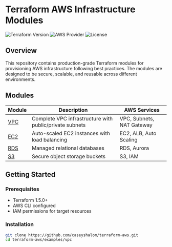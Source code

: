 # Terraform AWS Infrastructure Modules

![Terraform Version](https://img.shields.io/badge/terraform-%3E%3D1.5.0-blue.svg)
![AWS Provider](https://img.shields.io/badge/AWS-Provider-orange.svg)
![License](https://img.shields.io/badge/license-MIT-green.svg)

## Overview

This repository contains production-grade Terraform modules for provisioning AWS infrastructure following best practices. The modules are designed to be secure, scalable, and reusable across different environments.

## Modules

| Module | Description | AWS Services |
|--------|-------------|--------------|
| [VPC](modules/vpc/) | Complete VPC infrastructure with public/private subnets | VPC, Subnets, NAT Gateway |
| [EC2](modules/ec2/) | Auto-scaled EC2 instances with load balancing | EC2, ALB, Auto Scaling |
| [RDS](modules/rds/) | Managed relational databases | RDS, Aurora |
| [S3](modules/s3/) | Secure object storage buckets | S3, IAM |

## Getting Started

### Prerequisites

- Terraform 1.5.0+
- AWS CLI configured
- IAM permissions for target resources

### Installation

```sh
git clone https://github.com/caseyshalom/terraform-aws.git
cd terraform-aws/examples/vpc
